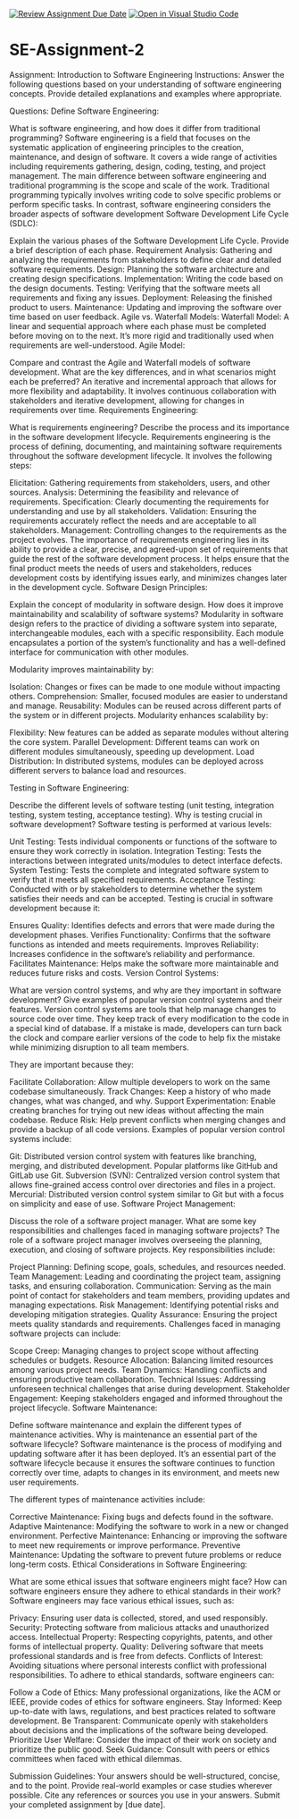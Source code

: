 [![Review Assignment Due Date](https://classroom.github.com/assets/deadline-readme-button-22041afd0340ce965d47ae6ef1cefeee28c7c493a6346c4f15d667ab976d596c.svg)](https://classroom.github.com/a/-ucQIGTc)
[![Open in Visual Studio Code](https://classroom.github.com/assets/open-in-vscode-2e0aaae1b6195c2367325f4f02e2d04e9abb55f0b24a779b69b11b9e10269abc.svg)](https://classroom.github.com/online_ide?assignment_repo_id=15289582&assignment_repo_type=AssignmentRepo)
# SE-Assignment-2
Assignment: Introduction to Software Engineering
Instructions:
Answer the following questions based on your understanding of software engineering concepts. Provide detailed explanations and examples where appropriate.

Questions:
Define Software Engineering:  

What is software engineering, and how does it differ from traditional programming?
Software engineering is a field that focuses on the systematic application of engineering principles to the creation, maintenance, and design of software. It covers a wide range of activities including requirements gathering, design, coding, testing, and project management.
The main difference between software engineering and traditional programming is the scope and scale of the work. Traditional programming typically involves writing code to solve specific problems or perform specific tasks. In contrast, software engineering considers the broader aspects of software development 
Software Development Life Cycle (SDLC):

Explain the various phases of the Software Development Life Cycle. Provide a brief description of each phase.
Requirement Analysis: Gathering and analyzing the requirements from stakeholders to define clear and detailed software requirements.
Design: Planning the software architecture and creating design specifications.
Implementation: Writing the code based on the design documents.
Testing: Verifying that the software meets all requirements and fixing any issues.
Deployment: Releasing the finished product to users.
Maintenance: Updating and improving the software over time based on user feedback.
Agile vs. Waterfall Models:
Waterfall Model: A linear and sequential approach where each phase must be completed before moving on to the next. It’s more rigid and traditionally used when requirements are well-understood.
Agile Model: 

Compare and contrast the Agile and Waterfall models of software development. What are the key differences, and in what scenarios might each be preferred?
An iterative and incremental approach that allows for more flexibility and adaptability. It involves continuous collaboration with stakeholders and iterative development, allowing for changes in requirements over time.
Requirements Engineering:

What is requirements engineering? Describe the process and its importance in the software development lifecycle.
Requirements engineering is the process of defining, documenting, and maintaining software requirements throughout the software development lifecycle. It involves the following steps:

Elicitation: Gathering requirements from stakeholders, users, and other sources.
Analysis: Determining the feasibility and relevance of requirements.
Specification: Clearly documenting the requirements for understanding and use by all stakeholders.
Validation: Ensuring the requirements accurately reflect the needs and are acceptable to all stakeholders.
Management: Controlling changes to the requirements as the project evolves.
The importance of requirements engineering lies in its ability to provide a clear, precise, and agreed-upon set of requirements that guide the rest of the software development process. It helps ensure that the final product meets the needs of users and stakeholders, reduces development costs by identifying issues early, and minimizes changes later in the development cycle.
Software Design Principles:

Explain the concept of modularity in software design. How does it improve maintainability and scalability of software systems?
Modularity in software design refers to the practice of dividing a software system into separate, interchangeable modules, each with a specific responsibility. Each module encapsulates a portion of the system’s functionality and has a well-defined interface for communication with other modules.

Modularity improves maintainability by:

Isolation: Changes or fixes can be made to one module without impacting others.
Comprehension: Smaller, focused modules are easier to understand and manage.
Reusability: Modules can be reused across different parts of the system or in different projects.
Modularity enhances scalability by:

Flexibility: New features can be added as separate modules without altering the core system.
Parallel Development: Different teams can work on different modules simultaneously, speeding up development.
Load Distribution: In distributed systems, modules can be deployed across different servers to balance load and resources.

Testing in Software Engineering:

Describe the different levels of software testing (unit testing, integration testing, system testing, acceptance testing). Why is testing crucial in software development?
Software testing is performed at various levels:

Unit Testing: Tests individual components or functions of the software to ensure they work correctly in isolation.
Integration Testing: Tests the interactions between integrated units/modules to detect interface defects.
System Testing: Tests the complete and integrated software system to verify that it meets all specified requirements.
Acceptance Testing: Conducted with or by stakeholders to determine whether the system satisfies their needs and can be accepted.
Testing is crucial in software development because it:

Ensures Quality: Identifies defects and errors that were made during the development phases.
Verifies Functionality: Confirms that the software functions as intended and meets requirements.
Improves Reliability: Increases confidence in the software’s reliability and performance.
Facilitates Maintenance: Helps make the software more maintainable and reduces future risks and costs.
Version Control Systems:

What are version control systems, and why are they important in software development? Give examples of popular version control systems and their features.
Version control systems are tools that help manage changes to source code over time. They keep track of every modification to the code in a special kind of database. If a mistake is made, developers can turn back the clock and compare earlier versions of the code to help fix the mistake while minimizing disruption to all team members.

They are important because they:

Facilitate Collaboration: Allow multiple developers to work on the same codebase simultaneously.
Track Changes: Keep a history of who made changes, what was changed, and why.
Support Experimentation: Enable creating branches for trying out new ideas without affecting the main codebase.
Reduce Risk: Help prevent conflicts when merging changes and provide a backup of all code versions.
Examples of popular version control systems include:

Git: Distributed version control system with features like branching, merging, and distributed development. Popular platforms like GitHub and GitLab use Git.
Subversion (SVN): Centralized version control system that allows fine-grained access control over directories and files in a project.
Mercurial: Distributed version control system similar to Git but with a focus on simplicity and ease of use.
Software Project Management:

Discuss the role of a software project manager. What are some key responsibilities and challenges faced in managing software projects?
The role of a software project manager involves overseeing the planning, execution, and closing of software projects. Key responsibilities include:

Project Planning: Defining scope, goals, schedules, and resources needed.
Team Management: Leading and coordinating the project team, assigning tasks, and ensuring collaboration.
Communication: Serving as the main point of contact for stakeholders and team members, providing updates and managing expectations.
Risk Management: Identifying potential risks and developing mitigation strategies.
Quality Assurance: Ensuring the project meets quality standards and requirements.
Challenges faced in managing software projects can include:

Scope Creep: Managing changes to project scope without affecting schedules or budgets.
Resource Allocation: Balancing limited resources among various project needs.
Team Dynamics: Handling conflicts and ensuring productive team collaboration.
Technical Issues: Addressing unforeseen technical challenges that arise during development.
Stakeholder Engagement: Keeping stakeholders engaged and informed throughout the project lifecycle.
Software Maintenance:

Define software maintenance and explain the different types of maintenance activities. Why is maintenance an essential part of the software lifecycle?
Software maintenance is the process of modifying and updating software after it has been deployed. It’s an essential part of the software lifecycle because it ensures the software continues to function correctly over time, adapts to changes in its environment, and meets new user requirements.

The different types of maintenance activities include:

Corrective Maintenance: Fixing bugs and defects found in the software.
Adaptive Maintenance: Modifying the software to work in a new or changed environment.
Perfective Maintenance: Enhancing or improving the software to meet new requirements or improve performance.
Preventive Maintenance: Updating the software to prevent future problems or reduce long-term costs.
Ethical Considerations in Software Engineering:

What are some ethical issues that software engineers might face? How can software engineers ensure they adhere to ethical standards in their work?
Software engineers may face various ethical issues, such as:

Privacy: Ensuring user data is collected, stored, and used responsibly.
Security: Protecting software from malicious attacks and unauthorized access.
Intellectual Property: Respecting copyrights, patents, and other forms of intellectual property.
Quality: Delivering software that meets professional standards and is free from defects.
Conflicts of Interest: Avoiding situations where personal interests conflict with professional responsibilities.
To adhere to ethical standards, software engineers can:

Follow a Code of Ethics: Many professional organizations, like the ACM or IEEE, provide codes of ethics for software engineers.
Stay Informed: Keep up-to-date with laws, regulations, and best practices related to software development.
Be Transparent: Communicate openly with stakeholders about decisions and the implications of the software being developed.
Prioritize User Welfare: Consider the impact of their work on society and prioritize the public good.
Seek Guidance: Consult with peers or ethics committees when faced with ethical dilemmas.


Submission Guidelines:
Your answers should be well-structured, concise, and to the point.
Provide real-world examples or case studies wherever possible.
Cite any references or sources you use in your answers.
Submit your completed assignment by [due date].
